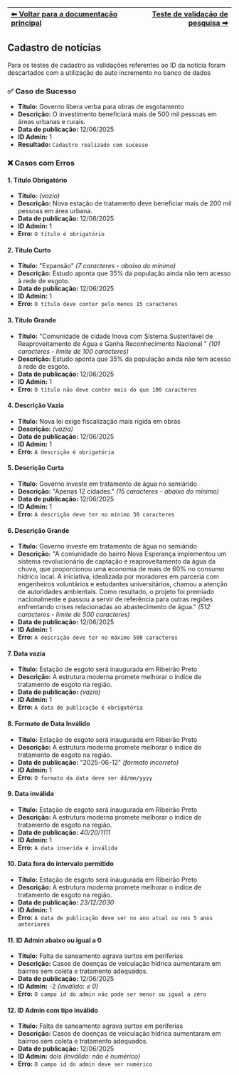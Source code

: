 | [⬅ Voltar para a documentação principal](https://github.com/MathGueff/saneasp-documentation/tree/tecnicas-de-programacao-II) | [Teste de validação de pesquisa ➡](https://github.com/MathGueff/saneasp-documentation/tree/tecnicas-de-programacao-II/testes-validacao/pesquisa/README.md) |
|:--|--:|

## Cadastro de notícias

Para os testes de cadastro as validações referentes ao ID da notícia foram descartados com a utilização de auto incremento no banco de dados

### ✅ Caso de Sucesso
- **Título:** Governo libera verba para obras de esgotamento  
- **Descrição:** O investimento beneficiará mais de 500 mil pessoas em áreas urbanas e rurais.  
- **Data de publicação:** 12/06/2025  
- **ID Admin:** 1  
- **Resultado:** `Cadastro realizado com sucesso`  

### ❌ Casos com Erros

#### 1. Título Obrigatório
- **Título:** *(vazio)*  
- **Descrição:** Nova estação de tratamento deve beneficiar mais de 200 mil pessoas em área urbana.  
- **Data de publicação:** 12/06/2025  
- **ID Admin:** 1  
- **Erro:** `O título é obrigatório`
  
#### 2. Título Curto
- **Título:** "Expansão" *(7 caracteres - abaixo do mínimo)*  
- **Descrição:** Estudo aponta que 35% da população ainda não tem acesso à rede de esgoto.  
- **Data de publicação:** 12/06/2025  
- **ID Admin:** 1  
- **Erro:** `O título deve conter pelo menos 15 caracteres`

#### 3. Título Grande
- **Título:** "Comunidade de cidade Inova com Sistema Sustentável de Reaproveitamento de Água e Ganha Reconhecimento Nacional " *(101 caracteres - limite de 100 caracteres)*  
- **Descrição:** Estudo aponta que 35% da população ainda não tem acesso à rede de esgoto.  
- **Data de publicação:** 12/06/2025  
- **ID Admin:** 1  
- **Erro:** `O título não deve conter mais do que 100 caracteres`

#### 4. Descrição Vazia
- **Título:** Nova lei exige fiscalização mais rígida em obras  
- **Descrição:** *(vazia)*  
- **Data de publicação:** 12/06/2025  
- **ID Admin:** 1  
- **Erro:** `A descrição é obrigatória`
  
#### 5. Descrição Curta
- **Título:** Governo investe em tratamento de água no semiárido  
- **Descrição:** "Apenas 12 cidades." *(15 caracteres - abaixo do mínimo)* 
- **Data de publicação:** 12/06/2025  
- **ID Admin:** 1   
- **Erro:** `A descrição deve ter no mínimo 30 caracteres`  

#### 6. Descrição Grande
- **Título:** Governo investe em tratamento de água no semiárido  
- **Descrição:** "A comunidade do bairro Nova Esperança implementou um sistema revolucionário de captação e reaproveitamento da água da chuva, que proporcionou uma economia de mais de 60% no consumo hídrico local. A iniciativa, idealizada por moradores em parceria com engenheiros voluntários e estudantes universitários, chamou a atenção de autoridades ambientais. Como resultado, o projeto foi premiado nacionalmente e passou a servir de referência para outras regiões enfrentando crises relacionadas ao abastecimento de água." *(512 caracteres - limite de 500 caracteres)* 
- **Data de publicação:** 12/06/2025  
- **ID Admin:** 1   
- **Erro:** `A descrição deve ter no máximo 500 caracteres`

#### 7. Data vazia
- **Título:** Estação de esgoto será inaugurada em Ribeirão Preto  
- **Descrição:** A estrutura moderna promete melhorar o índice de tratamento de esgoto na região.  
- **Data de publicação:** *(vazia)*  
- **ID Admin:** 1  
- **Erro:** `A data de publicação é obrigatória`
  
#### 8. Formato de Data Inválido
- **Título:** Estação de esgoto será inaugurada em Ribeirão Preto  
- **Descrição:** A estrutura moderna promete melhorar o índice de tratamento de esgoto na região.  
- **Data de publicação:** "2025-06-12" *(formato incorreto)*  
- **ID Admin:** 1  
- **Erro:** `O formato da data deve ser dd/mm/yyyy`  

#### 9. Data inválida
- **Título:** Estação de esgoto será inaugurada em Ribeirão Preto  
- **Descrição:** A estrutura moderna promete melhorar o índice de tratamento de esgoto na região.  
- **Data de publicação:** *40/20/1111*  
- **ID Admin:** 1  
- **Erro:** `A data inserida é inválida`
  
#### 10. Data fora do intervalo permitido
- **Título:** Estação de esgoto será inaugurada em Ribeirão Preto  
- **Descrição:** A estrutura moderna promete melhorar o índice de tratamento de esgoto na região.  
- **Data de publicação:** *23/12/2030*  
- **ID Admin:** 1  
- **Erro:** `A data de publicação deve ser no ano atual ou nos 5 anos anteriores`

#### 11. ID Admin abaixo ou igual a 0
- **Título:** Falta de saneamento agrava surtos em periferias  
- **Descrição:** Casos de doenças de veiculação hídrica aumentaram em bairros sem coleta e tratamento adequados.  
- **Data de publicação:** 12/06/2025  
- **ID Admin:** -2 *(inválido: ≤ 0)*  
- **Erro:** `O campo id do admin não pode ser menor ou igual a zero`

#### 12. ID Admin com tipo inválido
- **Título:** Falta de saneamento agrava surtos em periferias  
- **Descrição:** Casos de doenças de veiculação hídrica aumentaram em bairros sem coleta e tratamento adequados.  
- **Data de publicação:** 12/06/2025  
- **ID Admin:** dois *(inválido: não é numérico)*  
- **Erro:** `O campo id do admin deve ser numérico`  

